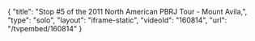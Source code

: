 {
    "title": "Stop #5 of the 2011 North American PBRJ Tour - Mount Avila,",
    "type": "solo",
    "layout": "iframe-static",
    "videoId": "160814",
    "url": "\/tvpembed\/160814"
}
